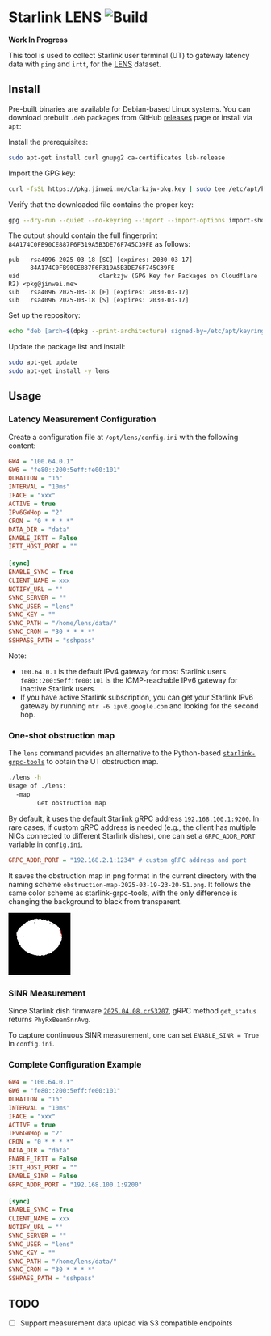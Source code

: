 # Starlink LENS ![Build](https://github.com/clarkzjw/starlink-lens/actions/workflows/build.yaml/badge.svg)

**Work In Progress**

This tool is used to collect Starlink user terminal (UT) to gateway latency data with `ping` and `irtt`, for the [LENS](https://github.com/clarkzjw/LENS) dataset.

## Install

Pre-built binaries are available for Debian-based Linux systems. You can download prebuilt `.deb` packages from GitHub [releases](https://github.com/clarkzjw/starlink-lens/releases) page or install via `apt`:

Install the prerequisites:

```bash
sudo apt-get install curl gnupg2 ca-certificates lsb-release
```

Import the GPG key:

```bash
curl -fsSL https://pkg.jinwei.me/clarkzjw-pkg.key | sudo tee /etc/apt/keyrings/clarkzjw-pkg.asc
```

Verify that the downloaded file contains the proper key:

```bash
gpg --dry-run --quiet --no-keyring --import --import-options import-show /etc/apt/keyrings/clarkzjw-pkg.asc
```

The output should contain the full fingerprint `84A174C0FB90CE887F6F319A5B3DE76F745C39FE` as follows:

```
pub   rsa4096 2025-03-18 [SC] [expires: 2030-03-17]
      84A174C0FB90CE887F6F319A5B3DE76F745C39FE
uid                      clarkzjw (GPG Key for Packages on Cloudflare R2) <pkg@jinwei.me>
sub   rsa4096 2025-03-18 [E] [expires: 2030-03-17]
sub   rsa4096 2025-03-18 [S] [expires: 2030-03-17]
```

Set up the repository:

```bash
echo "deb [arch=$(dpkg --print-architecture) signed-by=/etc/apt/keyrings/clarkzjw-pkg.asc] https://pkg.jinwei.me/lens $(lsb_release -cs) main" | sudo tee /etc/apt/sources.list.d/clarkzjw-pkg.list
```

Update the package list and install:

```bash
sudo apt-get update
sudo apt-get install -y lens
```

## Usage

### Latency Measurement Configuration

Create a configuration file at `/opt/lens/config.ini` with the following content:

```ini
GW4 = "100.64.0.1"
GW6 = "fe80::200:5eff:fe00:101"
DURATION = "1h"
INTERVAL = "10ms"
IFACE = "xxx"
ACTIVE = true
IPv6GWHop = "2"
CRON = "0 * * * *"
DATA_DIR = "data"
ENABLE_IRTT = False
IRTT_HOST_PORT = ""

[sync]
ENABLE_SYNC = True
CLIENT_NAME = xxx
NOTIFY_URL = ""
SYNC_SERVER = ""
SYNC_USER = "lens"
SYNC_KEY = ""
SYNC_PATH = "/home/lens/data/"
SYNC_CRON = "30 * * * *"
SSHPASS_PATH = "sshpass"
```

Note:

+ `100.64.0.1` is the default IPv4 gateway for most Starlink users. `fe80::200:5eff:fe00:101` is the ICMP-reachable IPv6 gateway for inactive Starlink users.
+ If you have active Starlink subscription, you can get your Starlink IPv6 gateway by running `mtr -6 ipv6.google.com` and looking for the second hop.

### One-shot obstruction map

The `lens` command provides an alternative to the Python-based [`starlink-grpc-tools`](https://github.com/sparky8512/starlink-grpc-tools) to obtain the UT obstruction map.

```bash
./lens -h
Usage of ./lens:
  -map
        Get obstruction map
```

By default, it uses the default Starlink gRPC address `192.168.100.1:9200`. In rare cases, if custom gRPC address is needed (e.g., the client has multiple NICs connected to different Starlink dishes), one can set a `GRPC_ADDR_PORT` variable in `config.ini`.

```ini
GRPC_ADDR_PORT = "192.168.2.1:1234" # custom gRPC address and port
```

It saves the obstruction map in png format in the current directory with the naming scheme `obstruction-map-2025-03-19-23-20-51.png`. It follows the same color scheme as starlink-grpc-tools, with the only difference is changing the background to black from transparent.

![](./static/obstruction-map-2025-03-20-00-24-53.png)

### SINR Measurement

Since Starlink dish firmware [`2025.04.08.cr53207`](https://github.com/clarkzjw/starlink-grpc-golang/commit/b26a153763dbf8c84dcd3b54c4fda0a3a084e5b7), gRPC method `get_status` returns `PhyRxBeamSnrAvg`.

To capture continuous SINR measurement, one can set `ENABLE_SINR = True` in `config.ini`.


### Complete Configuration Example

```ini
GW4 = "100.64.0.1"
GW6 = "fe80::200:5eff:fe00:101"
DURATION = "1h"
INTERVAL = "10ms"
IFACE = "xxx"
ACTIVE = true
IPv6GWHop = "2"
CRON = "0 * * * *"
DATA_DIR = "data"
ENABLE_IRTT = False
IRTT_HOST_PORT = ""
ENABLE_SINR = False
GRPC_ADDR_PORT = "192.168.100.1:9200"

[sync]
ENABLE_SYNC = True
CLIENT_NAME = xxx
NOTIFY_URL = ""
SYNC_SERVER = ""
SYNC_USER = "lens"
SYNC_KEY = ""
SYNC_PATH = "/home/lens/data/"
SYNC_CRON = "30 * * * *"
SSHPASS_PATH = "sshpass"
```

## TODO

- [ ] Support measurement data upload via S3 compatible endpoints
